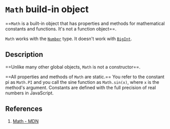 # `Math` build-in object

==`Math` is a built-in object that has properties and methods for mathematical constants and functions. It's not a function object==.

`Math` works with the [`Number`](https://developer.mozilla.org/en-US/docs/Web/JavaScript/Reference/Global_Objects/Number) type. It doesn't work with [`BigInt`](https://developer.mozilla.org/en-US/docs/Web/JavaScript/Reference/Global_Objects/BigInt).

## Description

==Unlike many other global objects, `Math` is not a constructor==.

==All properties and methods of `Math` are static.== You refer to the constant pi as `Math.PI` and you call the sine function as `Math.sin(x)`, where `x` is the method's argument. Constants are defined with the full precision of real numbers in JavaScript.

## References

1. [Math - MDN](https://developer.mozilla.org/en-US/docs/Web/JavaScript/Reference/Global_Objects/Math)